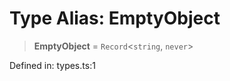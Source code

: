 # Type Alias: EmptyObject

> **EmptyObject** = `Record`\<`string`, `never`\>

Defined in: types.ts:1
